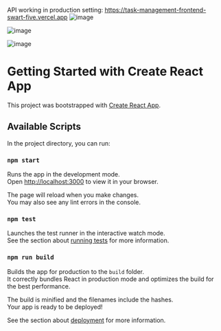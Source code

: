 API working in production setting:
https://task-management-frontend-swart-five.vercel.app
![image](https://github.com/user-attachments/assets/d0101bea-296a-41bc-a554-5565661d10c0) </br>

![image](https://github.com/user-attachments/assets/d47f0ad2-abd5-4254-8179-feb7823f85bd) </br>

![image](https://github.com/user-attachments/assets/c6d488f9-0fca-4cea-bcff-5ededee588fb)


# Getting Started with Create React App

This project was bootstrapped with [Create React App](https://github.com/facebook/create-react-app).

## Available Scripts

In the project directory, you can run:

### `npm start`

Runs the app in the development mode.\
Open [http://localhost:3000](http://localhost:3000) to view it in your browser.

The page will reload when you make changes.\
You may also see any lint errors in the console.

### `npm test`

Launches the test runner in the interactive watch mode.\
See the section about [running tests](https://facebook.github.io/create-react-app/docs/running-tests) for more information.

### `npm run build`

Builds the app for production to the `build` folder.\
It correctly bundles React in production mode and optimizes the build for the best performance.

The build is minified and the filenames include the hashes.\
Your app is ready to be deployed!

See the section about [deployment](https://facebook.github.io/create-react-app/docs/deployment) for more information.


